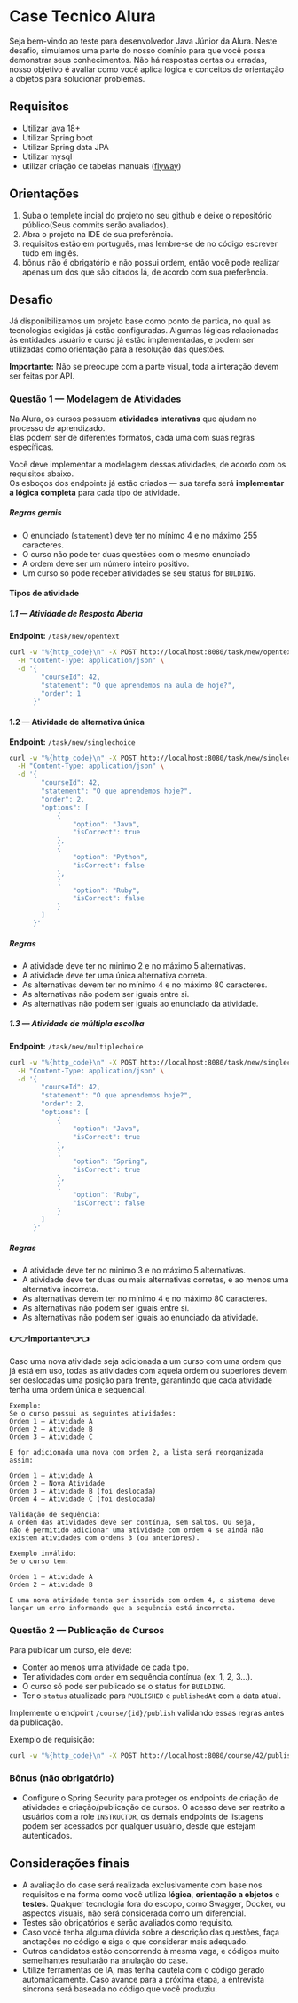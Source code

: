 # Case Tecnico Alura
Seja bem-vindo ao teste para desenvolvedor Java Júnior da Alura. Neste
desafio, simulamos uma parte do nosso domínio para que você possa demonstrar seus conhecimentos.
Não há respostas certas ou erradas, nosso objetivo é avaliar como você aplica lógica e
conceitos de orientação a objetos para solucionar problemas.

## Requisitos

- Utilizar java 18+
- Utilizar Spring boot
- Utilizar Spring data JPA
- Utilizar mysql
- utilizar criação de tabelas manuais ([flyway](https://www.baeldung.com/database-migrations-with-flyway))

## Orientações

1. Suba o templete incial do projeto no seu github e deixe o repositório público(Seus commits serão avaliados).
2. Abra o projeto na IDE de sua preferência.
3. requisitos estão em português, mas lembre-se de no código escrever tudo em inglês.
4. bônus não é obrigatório e não possui ordem, então você pode realizar apenas um dos que
   são citados lá, de acordo com sua preferência.

## Desafio

Já disponibilizamos um projeto base como ponto de partida, no qual as tecnologias exigidas já estão configuradas.
Algumas lógicas relacionadas às entidades usuário e curso já estão implementadas,
e podem ser utilizadas como orientação para a resolução das questões.

**Importante:** Não se preocupe com a parte visual, toda a interação devem ser feitas
por API.

### Questão 1 — Modelagem de Atividades

Na Alura, os cursos possuem **atividades interativas** que ajudam no processo de aprendizado.  
Elas podem ser de diferentes formatos, cada uma com suas regras específicas.

Você deve implementar a modelagem dessas atividades, de acordo com os requisitos abaixo.  
Os esboços dos endpoints já estão criados — sua tarefa será **implementar a lógica completa** para cada tipo de atividade.

##### Regras gerais
- O enunciado (`statement`) deve ter no mínimo 4 e no máximo 255 caracteres.
- O curso não pode ter duas questões com o mesmo enunciado
- A ordem deve ser um número inteiro positivo.
- Um curso só pode receber atividades se seu status for `BULDING`.

#### Tipos de atividade

##### 1.1 — Atividade de Resposta Aberta

**Endpoint:** `/task/new/opentext`
```bash
curl -w "%{http_code}\n" -X POST http://localhost:8080/task/new/opentext \
  -H "Content-Type: application/json" \
  -d '{
        "courseId": 42,
        "statement": "O que aprendemos na aula de hoje?",
        "order": 1
      }'
 ```

#### 1.2 — Atividade de alternativa única

**Endpoint:** `/task/new/singlechoice`
```bash
curl -w "%{http_code}\n" -X POST http://localhost:8080/task/new/singlechoice \
  -H "Content-Type: application/json" \
  -d '{
        "courseId": 42,
        "statement": "O que aprendemos hoje?",
        "order": 2,
        "options": [
            {
                "option": "Java",
                "isCorrect": true
            },
            {
                "option": "Python",
                "isCorrect": false
            },
            {
                "option": "Ruby",
                "isCorrect": false
            }
        ]
      }'
 ```

##### Regras
- A atividade deve ter no minimo 2 e no máximo 5 alternativas.
- A atividade deve ter uma única alternativa correta.
- As alternativas devem ter no mínimo 4 e no máximo 80 caracteres.
- As alternativas não podem ser iguais entre si.
- As alternativas não podem ser iguais ao enunciado da atividade.

##### 1.3 — Atividade de múltipla escolha

**Endpoint:** `/task/new/multiplechoice`
```bash
curl -w "%{http_code}\n" -X POST http://localhost:8080/task/new/singlechoice \
  -H "Content-Type: application/json" \
  -d '{
        "courseId": 42,
        "statement": "O que aprendemos hoje?",
        "order": 2,
        "options": [
            {
                "option": "Java",
                "isCorrect": true
            },
            {
                "option": "Spring",
                "isCorrect": true
            },
            {
                "option": "Ruby",
                "isCorrect": false
            }
        ]
      }'
 ```

##### Regras
- A atividade deve ter no minimo 3 e no máximo 5 alternativas.
- A atividade deve ter duas ou mais alternativas corretas, e ao menos uma alternativa incorreta.
- As alternativas devem ter no mínimo 4 e no máximo 80 caracteres.
- As alternativas não podem ser iguais entre si.
- As alternativas não podem ser iguais ao enunciado da atividade.

#### 👉👉Importante👈👈
Caso uma nova atividade seja adicionada a um curso com uma ordem que já está em uso, todas as atividades com aquela ordem ou superiores devem ser deslocadas uma posição para frente, garantindo que cada atividade tenha uma ordem única e sequencial.
```
Exemplo:
Se o curso possui as seguintes atividades:
Ordem 1 – Atividade A
Ordem 2 – Atividade B
Ordem 3 – Atividade C

E for adicionada uma nova com ordem 2, a lista será reorganizada assim:

Ordem 1 – Atividade A
Ordem 2 – Nova Atividade
Ordem 3 – Atividade B (foi deslocada)
Ordem 4 – Atividade C (foi deslocada)

Validação de sequência:
A ordem das atividades deve ser contínua, sem saltos. Ou seja, 
não é permitido adicionar uma atividade com ordem 4 se ainda não existem atividades com ordens 3 (ou anteriores).

Exemplo inválido:
Se o curso tem:

Ordem 1 – Atividade A
Ordem 2 – Atividade B

E uma nova atividade tenta ser inserida com ordem 4, o sistema deve lançar um erro informando que a sequência está incorreta.

```

### Questão 2 — Publicação de Cursos

Para publicar um curso, ele deve:

- Conter ao menos uma atividade de cada tipo.
- Ter atividades com `order` em sequência contínua (ex: 1, 2, 3...).
- O curso só pode ser publicado se o status for `BUILDING`.
- Ter o `status` atualizado para `PUBLISHED` e `publishedAt` com a data atual.

Implemente o endpoint `/course/{id}/publish` validando essas regras antes da publicação.

Exemplo de requisição:
```bash
curl -w "%{http_code}\n" -X POST http://localhost:8080/course/42/publish
```

### Bônus (não obrigatório)

- Configure o Spring Security para proteger os endpoints de criação de atividades e criação/publicação de cursos.
  O acesso deve ser restrito a usuários com a role `INSTRUCTOR`, os demais endpoints de listagens podem ser acessados por qualquer usuário, desde que estejam autenticados.

## Considerações finais

- A avaliação do case será realizada exclusivamente com base nos requisitos e na forma como você utiliza **lógica**,
  **orientação a objetos** e **testes**. Qualquer tecnologia fora do escopo, como Swagger, Docker, ou aspectos visuais,
  não será considerada como um diferencial.
- Testes são obrigatórios e serão avaliados como requisito.
- Caso você tenha alguma dúvida sobre a descrição das questões, faça anotações no código e siga o que considerar mais adequado.
- Outros candidatos estão concorrendo à mesma vaga, e códigos muito semelhantes resultarão na anulação do case.
- Utilize ferramentas de IA, mas tenha cautela com o código gerado automaticamente. Caso avance para a próxima etapa,
  a entrevista síncrona será baseada no código que você produziu.